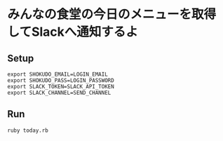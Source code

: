 # みんなの食堂の今日のメニューを取得してSlackへ通知するよ

## Setup
```
export SHOKUDO_EMAIL=LOGIN_EMAIL
export SHOKUDO_PASS=LOGIN_PASSWORD
export SLACK_TOKEN=SLACK_API_TOKEN
export SLACK_CHANNEL=SEND_CHANNEL
```

## Run
`ruby today.rb`
